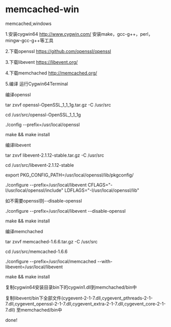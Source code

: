 # memcached-win
memcached,windows


1.安装cygwin64
http://www.cygwin.com/
安装make，gcc-g++，perl，mingw-gcc-g++等工具

2.下载openssl
https://github.com/openssl/openssl

3.下载libevent
https://libevent.org/

4.下载memchached
http://memcached.org/

5.编译
运行Cygwin64Terminal

编译openssl

tar zxvf openssl-OpenSSL_1_1_1g.tar.gz -C /usr/src

cd /usr/src/openssl-OpenSSL_1_1_1g

./config --prefix=/usr/local/openssl

make && make install

编译libevent

tar zxvf libevent-2.1.12-stable.tar.gz -C /usr/src

cd /usr/src/libevent-2.1.12-stable

export PKG_CONFIG_PATH=/usr/local/openssl/lib/pkgconfig/

./configure --prefix=/usr/local/libevent CFLAGS="-I/usr/local/openssl/include" LDFLAGS="-I/usr/local/openssl/lib"

如不需要openssl则--disable-openssl

./configure --prefix=/usr/local/libevent --disable-openssl

make && make install

编译memchached

tar zxvf memcached-1.6.6.tar.gz -C /usr/src

cd /usr/src/memcached-1.6.6

./configure --prefix=/usr/local/memcached --with-libevent=/usr/local/libevent

make && make install

复制cygwin64安装目录bin下的cygwin1.dll到memchached/bin中

复制libevent/bin下全部文件(cygevent-2-1-7.dll,cygevent_pthreads-2-1-7.dll,cygevent_openssl-2-1-7.dll,cygevent_extra-2-1-7.dll,cygevent_core-2-1-7.dll)
至memchached/bin中

done!



